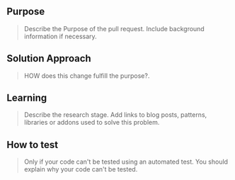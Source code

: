 ## Purpose

> Describe the Purpose of the pull request. Include background information if necessary.

## Solution Approach

> HOW does this change fulfill the purpose?.

## Learning

> Describe the research stage.
> Add links to blog posts, patterns, libraries or addons used to solve this problem.

## How to test

> Only if your code can't be tested using an automated test. You should explain why your code can't be tested.